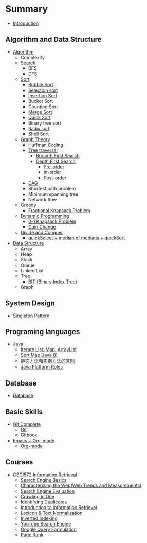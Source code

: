 # Summary

* [Introduction](README.md)

## Algorithm and Data Structure

* [Algorithm](algorithm/README.md)
  * Complexity
  * [Search](algorithm/search/README.md)
    * BFS
    * DFS
  * [Sort](algorithm/sort/README.md)
    * [Bubble Sort](algorithm/sort/bubble-sort.md)
    * [Selection sort](algorithm/sort/selection-sort.md)
    * [Insertion Sort](algorithm/sort/insertion-sort.md)
    * Bucket Sort
    * Counting Sort
    * [Merge Sort](algorithm/sort/merge-sort.md)
    * [Quick Sort](algorithm/sort/quick-sort.md)
    * Binary tree sort
    * [Radix sort](algorithm/sort/radix-sort.md)
    * [Shell Sort](algorithm/sort/shell-sort.md)
  * [Graph Theory ](algorithm/graph-theory/README.md)
    * Huffman Coding
    * [Tree traversal ](algorithm/graph-theory/tree-traversal.md)
      * [Breadth First Search](algorithm/graph-theory/breadth-first-search.md)
      * [Depth First Search](algorithm/graph-theory/depth-first-search.md)
        * [Pre-order](algorithm/graph-theory/pre-order.md)
        * In-order
        * Post-order
    * [DAG](algorithm/graph-theory/dag.md)
    * Shortest path problem
    * Minimum spanning tree
    * Network flow
  * [Greedy](algorithm/greedy/README.md)
    * [Fractional Knapsack Problem](algorithm/greedy/fractional-knapsack-problem.md)
  * [Dynamic Programming](algorithm/dynamic-programming/README.md)
    * [0-1 Knapsack Problem](algorithm/dynamic-programming/0-1-knapsack-problem.md)
    * [Coin Change](algorithm/dynamic-programming/coin-change.md)
  * [Divide and Conquer](algorithm/search/divide-and-conquer.md)
    * [quickSelect + median of medians + quickSort](algorithm/search/divide-and-conquer/quickselect-+-median-of-medians-+-quicksort.md)
* [Data Structure](data-structure.md)
  * Array
  * Heap
  * Stack
  * Queue
  * Linked List
  * Tree
    * [BIT \(Binary Index Tree\)](data-structure/bit-binary-index-tree.md)
  * Graph

## System Design

* [Singleton Pattern](system-design/singleton-pattern.md)

## Programing languages

* [Java](programing-languages/java.md)
  * [Iterate List, Map, ArrayList](programing-languages/java/how-to-iterate-through-java-list.md)
  * [Sort Map\(Java 8\)](programing-languages/java/sort-mapjava-8.md)
  * [静态方法和实例方法的区别](programing-languages/java/jing-tai-fang-fa-he-shi-li-fang-fa-de-qu-bie.md)
  * [Java Platform Roles](programing-languages/java/java-platform-roles.md)

## Database

* [Database](database/database.md)

## Basic Skills

* [Git Complete](basic-skills/git-complete/README.md)
  * [Git](basic-skills/git-complete/git.md)
  * [Gitbook](basic-skills/git-complete/gitbook.md)
* [Emacs + Org-mode](basic-skills/emacs-org-mode/README.md)
  * [Org-mode](basic-skills/emacs-org-mode/org-mode.md)

## Courses

* [CSCI572 Information Retrieval](courses/csci572-information-retrieval.md)
  * [Search Engine Basics](courses/csci572-information-retrieval/search-engine-basics.md)
  * [Characterizing the Web\(Web Trends and Measurements\)](courses/csci572-information-retrieval/characterizing-the-webweb-trends-and-measurements.md)
  * [Search Engine Evaluation](courses/csci572-information-retrieval/search-engine-evaluation.md)
  * [Crawling in One](courses/csci572-information-retrieval/crawling-in-one.md)
  * [Identifying Duplicates](courses/csci572-information-retrieval/identifying-duplicates.md)
  * [Introduction to Information Retrieval  ](courses/csci572-information-retrieval/introduction-to-information-retrieval.md)
  * [Lexicon & Text Normalization  ](courses/csci572-information-retrieval/lexicon-and-text-normalization.md)
  * [Inverted Indexing](courses/csci572-information-retrieval/inverted-indexing.md)
  * [YouTube Search Engine](courses/csci572-information-retrieval/youtube-as-a-search-engine.md)
  * [Google Query Formulation  ](courses/csci572-information-retrieval/google-query-formulation.md)
  * [Page Rank ](courses/csci572-information-retrieval/page-rank.md)


